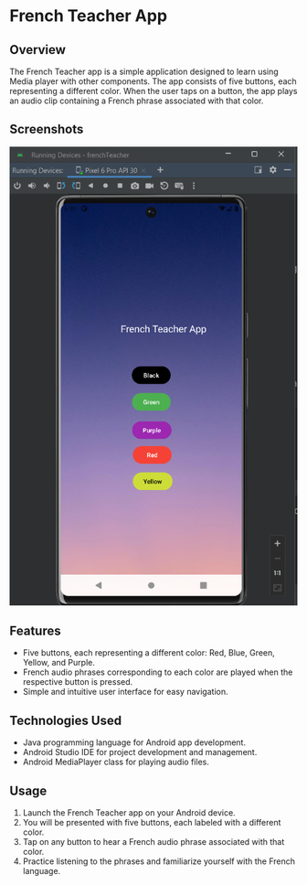 # French Teacher App

## Overview

The French Teacher app is a simple application designed 
to learn using Media player with other components.
The app consists of five buttons, each representing a different color. 
When the user taps on a button, the app plays an audio clip containing a French phrase associated with that color.

## Screenshots

![French Teacher App](o1.png)


## Features

- Five buttons, each representing a different color: Red, Blue, Green, Yellow, and Purple.
- French audio phrases corresponding to each color are played when the respective button is pressed.
- Simple and intuitive user interface for easy navigation.

## Technologies Used

- Java programming language for Android app development.
- Android Studio IDE for project development and management.
- Android MediaPlayer class for playing audio files.



## Usage

1. Launch the French Teacher app on your Android device.
2. You will be presented with five buttons, each labeled with a different color.
3. Tap on any button to hear a French audio phrase associated with that color.
4. Practice listening to the phrases and familiarize yourself with the French language.

